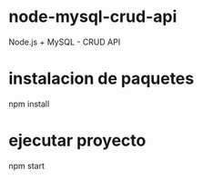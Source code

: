 # node-mysql-crud-api

Node.js + MySQL - CRUD API

# instalacion de paquetes
npm install

# ejecutar proyecto
npm start


